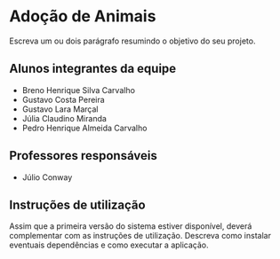 # Adoção de Animais
Escreva um ou dois  parágrafo resumindo o objetivo do seu projeto.

## Alunos integrantes da equipe

* Breno Henrique Silva Carvalho
* Gustavo Costa Pereira
* Gustavo Lara Marçal
* Júlia Claudino Miranda
* Pedro Henrique Almeida Carvalho

## Professores responsáveis

* Júlio Conway

## Instruções de utilização

Assim que a primeira versão do sistema estiver disponível, deverá complementar com as instruções de utilização. Descreva como instalar eventuais dependências e como executar a aplicação.
